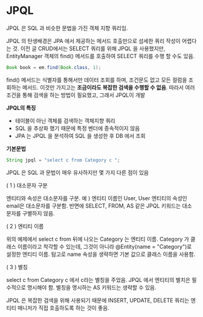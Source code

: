 # JPQL

JPQL 은 SQL 과 비슷한 문법을 가진 객체 지향 쿼리임.

JPQL 의 탄생배경은 JPA 에서 제공하는 메서드 호출만으로 섬세한 쿼리 작성이 어렵다는 것. 이전 글 CRUD에서는 SELECT 쿼리를 위해 JPQL 을 사용했지만, EntityManager 객체의 find() 메서드를 호출하여 SELECT 쿼리를 수행 할 수도 있음.

```java
Book book = em.find(Book.class, 1);
```

find() 메서드는 식별자를 통해서만 데이터 조회를 하며, 조건문도 없고 모든 컬럼을 조회하는 메서드. 이것만 가지고는 **조금이라도 복잡한 검색을 수행할 수 없음**. 따라서 여러 조건을 통해 검색을 하는 방법이 필요했고, 그래서 JPQL이 개발



**JPQL의 특징**

- 테이블이 아닌 객체를 검색하는 객체지향 쿼리
- SQL 을 추상화 했기 때문에 특정 벤더에 종속적이지 않음
- JPA 는 JPQL 을 분석하여 SQL 을 생성한 후 DB 에서 조회



**기본문법**

```java
String jpql = "select c from Category c ";
```

JPQL 은 SQL 과 문법이 매우 유사하지만 몇 가지 다른 점이 있음

( 1 ) 대소문자 구분

엔티티와 속성은 대소문자를 구분. 예 ) 엔티티 이름인 User, User 엔티티의 속성인 email은 대소문자를 구분함. 반면에 SELECT, FROM, AS 같은 JPQL 키워드는 대소문자를 구별하지 않음.

( 2 ) 엔티티 이름

위의 예제에서 select c from 뒤에 나오는 Category 는 엔티티 이름. Category 가 클래스 이름이라고 착각할 수 있는데, 그것이 아니라 @Entity(name = "Category")로 설정한 엔티티 이름. 탐고로 name 속성을 생략하면 기본 값으로 클래스 이름을 사용함.

( 3 ) 별칭

select c from Category c 에서 c라는 별칭을 주었음. JPQL 에서 엔티티의 별치은 필수적으로 명시해야 함. 별칭을 명시하는 AS 키워드는 생략할 수 있음. 



JPQL 은 복잡한 검색을 위해 사용되기 때문에 INSERT, UPDATE, DELETE 쿼리는 엔티티 매니저가 직접 호출하도록 하는 것이 좋음.